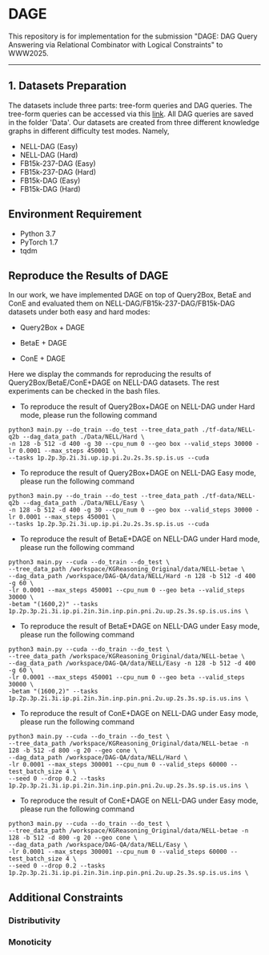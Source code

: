# DAGE
This repository is for implementation for the submission "DAGE: DAG Query Answering via Relational Combinator with Logical Constraints" to WWW2025. 

------------------------------------

## 1. Datasets Preparation
The datasets include three parts: tree-form queries and DAG queries. The tree-form queries can be accessed via this [link](http://snap.stanford.edu/betae/KG_data.zip). All DAG queries are saved in the folder 'Data'. 
Our datasets are created from three different knowledge graphs in different difficulty test modes. Namely,
- NELL-DAG (Easy) 
- NELL-DAG (Hard)
- FB15k-237-DAG (Easy)
- FB15k-237-DAG (Hard)
- FB15k-DAG (Easy)
- FB15k-DAG (Hard)

## Environment Requirement
- Python 3.7
- PyTorch 1.7
- tqdm

## Reproduce the Results of DAGE
In our work, we have implemented DAGE on top of Query2Box, BetaE and ConE and evaluated them on NELL-DAG/FB15k-237-DAG/FB15k-DAG datasets under both easy and hard modes:

- Query2Box + DAGE
  
- BetaE + DAGE

- ConE + DAGE

Here we display the commands for reproducing the results of Query2Box/BetaE/ConE+DAGE on NELL-DAG datasets. The rest experiments can be checked in the bash files.

- To reproduce the result of Query2Box+DAGE on NELL-DAG under Hard mode, please run the following command

```
python3 main.py --do_train --do_test --tree_data_path ./tf-data/NELL-q2b --dag_data_path ./Data/NELL/Hard \
-n 128 -b 512 -d 400 -g 30 --cpu_num 0 --geo box --valid_steps 30000 -lr 0.0001 --max_steps 450001 \
--tasks 1p.2p.3p.2i.3i.up.ip.pi.2u.2s.3s.sp.is.us --cuda
```

- To reproduce the result of Query2Box+DAGE on NELL-DAG Easy mode, please run the following command

```
python3 main.py --do_train --do_test --tree_data_path ./tf-data/NELL-q2b --dag_data_path ./Data/NELL/Easy \
-n 128 -b 512 -d 400 -g 30 --cpu_num 0 --geo box --valid_steps 30000 -lr 0.0001 --max_steps 450001 \
--tasks 1p.2p.3p.2i.3i.up.ip.pi.2u.2s.3s.sp.is.us --cuda
```

- To reproduce the result of BetaE+DAGE on NELL-DAG under Hard mode, please run the following command
```
python3 main.py --cuda --do_train --do_test \
--tree_data_path /workspace/KGReasoning_Original/data/NELL-betae \
--dag_data_path /workspace/DAG-QA/data/NELL/Hard -n 128 -b 512 -d 400 -g 60 \
-lr 0.0001 --max_steps 450001 --cpu_num 0 --geo beta --valid_steps 30000 \
-betam "(1600,2)" --tasks 1p.2p.3p.2i.3i.ip.pi.2in.3in.inp.pin.pni.2u.up.2s.3s.sp.is.us.ins \
```

- To reproduce the result of BetaE+DAGE on NELL-DAG under Easy mode, please run the following command
```
python3 main.py --cuda --do_train --do_test \
--tree_data_path /workspace/KGReasoning_Original/data/NELL-betae \
--dag_data_path /workspace/DAG-QA/data/NELL/Easy -n 128 -b 512 -d 400 -g 60 \
-lr 0.0001 --max_steps 450001 --cpu_num 0 --geo beta --valid_steps 30000 \
-betam "(1600,2)" --tasks 1p.2p.3p.2i.3i.ip.pi.2in.3in.inp.pin.pni.2u.up.2s.3s.sp.is.us.ins \
```

- To reproduce the result of ConE+DAGE on NELL-DAG under Easy mode, please run the following command
```
python3 main.py --cuda --do_train --do_test \
--tree_data_path /workspace/KGReasoning_Original/data/NELL-betae -n 128 -b 512 -d 800 -g 20 --geo cone \
--dag_data_path /workspace/DAG-QA/data/NELL/Hard \
-lr 0.0001 --max_steps 300001 --cpu_num 0 --valid_steps 60000 --test_batch_size 4 \
--seed 0 --drop 0.2 --tasks 1p.2p.3p.2i.3i.ip.pi.2in.3in.inp.pin.pni.2u.up.2s.3s.sp.is.us.ins \
```

- To reproduce the result of ConE+DAGE on NELL-DAG under Easy mode, please run the following command
```
python3 main.py --cuda --do_train --do_test \
--tree_data_path /workspace/KGReasoning_Original/data/NELL-betae -n 128 -b 512 -d 800 -g 20 --geo cone \
--dag_data_path /workspace/DAG-QA/data/NELL/Easy \
-lr 0.0001 --max_steps 300001 --cpu_num 0 --valid_steps 60000 --test_batch_size 4 \
--seed 0 --drop 0.2 --tasks 1p.2p.3p.2i.3i.ip.pi.2in.3in.inp.pin.pni.2u.up.2s.3s.sp.is.us.ins \
```  

## Additional Constraints

### Distributivity


### Monoticity


